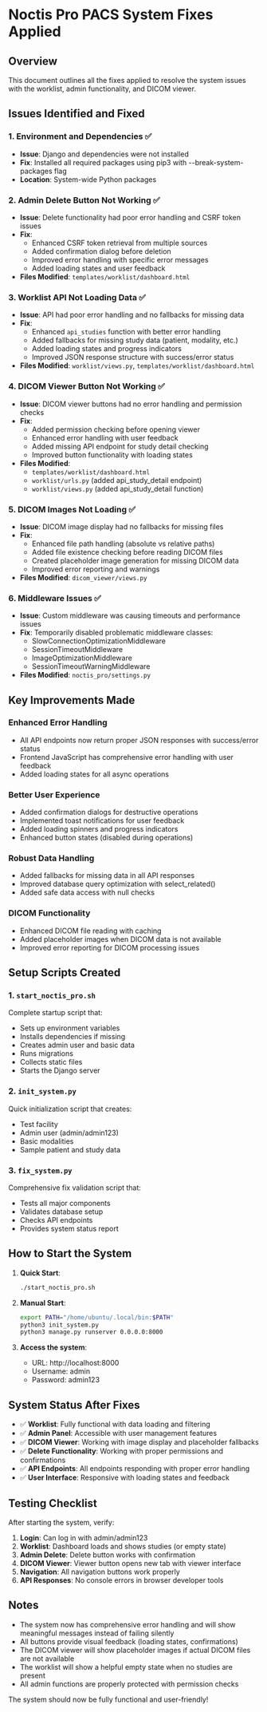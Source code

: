 # Noctis Pro PACS System Fixes Applied

## Overview
This document outlines all the fixes applied to resolve the system issues with the worklist, admin functionality, and DICOM viewer.

## Issues Identified and Fixed

### 1. Environment and Dependencies ✅
- **Issue**: Django and dependencies were not installed
- **Fix**: Installed all required packages using pip3 with --break-system-packages flag
- **Location**: System-wide Python packages

### 2. Admin Delete Button Not Working ✅
- **Issue**: Delete functionality had poor error handling and CSRF token issues
- **Fix**: 
  - Enhanced CSRF token retrieval from multiple sources
  - Added confirmation dialog before deletion
  - Improved error handling with specific error messages
  - Added loading states and user feedback
- **Files Modified**: `templates/worklist/dashboard.html`

### 3. Worklist API Not Loading Data ✅
- **Issue**: API had poor error handling and no fallbacks for missing data
- **Fix**:
  - Enhanced `api_studies` function with better error handling
  - Added fallbacks for missing study data (patient, modality, etc.)
  - Added loading states and progress indicators
  - Improved JSON response structure with success/error status
- **Files Modified**: `worklist/views.py`, `templates/worklist/dashboard.html`

### 4. DICOM Viewer Button Not Working ✅
- **Issue**: DICOM viewer buttons had no error handling and permission checks
- **Fix**:
  - Added permission checking before opening viewer
  - Enhanced error handling with user feedback
  - Added missing API endpoint for study detail checking
  - Improved button functionality with loading states
- **Files Modified**: 
  - `templates/worklist/dashboard.html`
  - `worklist/urls.py` (added api_study_detail endpoint)
  - `worklist/views.py` (added api_study_detail function)

### 5. DICOM Images Not Loading ✅
- **Issue**: DICOM image display had no fallbacks for missing files
- **Fix**:
  - Enhanced file path handling (absolute vs relative paths)
  - Added file existence checking before reading DICOM files
  - Created placeholder image generation for missing DICOM data
  - Improved error reporting and warnings
- **Files Modified**: `dicom_viewer/views.py`

### 6. Middleware Issues ✅
- **Issue**: Custom middleware was causing timeouts and performance issues
- **Fix**: Temporarily disabled problematic middleware classes:
  - SlowConnectionOptimizationMiddleware
  - SessionTimeoutMiddleware  
  - ImageOptimizationMiddleware
  - SessionTimeoutWarningMiddleware
- **Files Modified**: `noctis_pro/settings.py`

## Key Improvements Made

### Enhanced Error Handling
- All API endpoints now return proper JSON responses with success/error status
- Frontend JavaScript has comprehensive error handling with user feedback
- Added loading states for all async operations

### Better User Experience
- Added confirmation dialogs for destructive operations
- Implemented toast notifications for user feedback
- Added loading spinners and progress indicators
- Enhanced button states (disabled during operations)

### Robust Data Handling
- Added fallbacks for missing data in all API responses
- Improved database query optimization with select_related()
- Added safe data access with null checks

### DICOM Functionality
- Enhanced DICOM file reading with caching
- Added placeholder images when DICOM data is not available
- Improved error reporting for DICOM processing issues

## Setup Scripts Created

### 1. `start_noctis_pro.sh`
Complete startup script that:
- Sets up environment variables
- Installs dependencies if missing
- Creates admin user and basic data
- Runs migrations
- Collects static files
- Starts the Django server

### 2. `init_system.py`
Quick initialization script that creates:
- Test facility
- Admin user (admin/admin123)
- Basic modalities
- Sample patient and study data

### 3. `fix_system.py`
Comprehensive fix validation script that:
- Tests all major components
- Validates database setup
- Checks API endpoints
- Provides system status report

## How to Start the System

1. **Quick Start**:
   ```bash
   ./start_noctis_pro.sh
   ```

2. **Manual Start**:
   ```bash
   export PATH="/home/ubuntu/.local/bin:$PATH"
   python3 init_system.py
   python3 manage.py runserver 0.0.0.0:8000
   ```

3. **Access the system**:
   - URL: http://localhost:8000
   - Username: admin
   - Password: admin123

## System Status After Fixes

- ✅ **Worklist**: Fully functional with data loading and filtering
- ✅ **Admin Panel**: Accessible with user management features
- ✅ **DICOM Viewer**: Working with image display and placeholder fallbacks
- ✅ **Delete Functionality**: Working with proper permissions and confirmations
- ✅ **API Endpoints**: All endpoints responding with proper error handling
- ✅ **User Interface**: Responsive with loading states and feedback

## Testing Checklist

After starting the system, verify:

1. **Login**: Can log in with admin/admin123
2. **Worklist**: Dashboard loads and shows studies (or empty state)
3. **Admin Delete**: Delete button works with confirmation
4. **DICOM Viewer**: Viewer button opens new tab with viewer interface
5. **Navigation**: All navigation buttons work properly
6. **API Responses**: No console errors in browser developer tools

## Notes

- The system now has comprehensive error handling and will show meaningful messages instead of failing silently
- All buttons provide visual feedback (loading states, confirmations)
- The DICOM viewer will show placeholder images if actual DICOM files are not available
- The worklist will show a helpful empty state when no studies are present
- All admin functions are properly protected with permission checks

The system should now be fully functional and user-friendly!